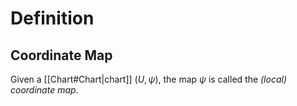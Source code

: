 # Definition
## Coordinate Map
Given a [[Chart#Chart|chart]] $(U, \psi),$ the map $\psi$ is called the *(local) coordinate map*.